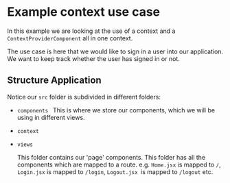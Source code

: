 # Example context use case
In this example we are looking at the use of a context and a `ContextProviderComponent` all in one context. 

The use case is here that we would like to sign in a user into our application. We want to keep track whether the user has signed in or not. 

## Structure Application

Notice our `src` folder is subdivided in different folders: 
- `components `
    This is where we store our components, which we will be using in different views.
- `context`
- `views` 
    
    This folder contains our 'page' components. This folder has all the components which are mapped to a route. 
    e.g. `Home.jsx` is mapped to `/`, `Login.jsx` is mapped to `/login`, `Logout.jsx `is mapped to `/logout` etc.
